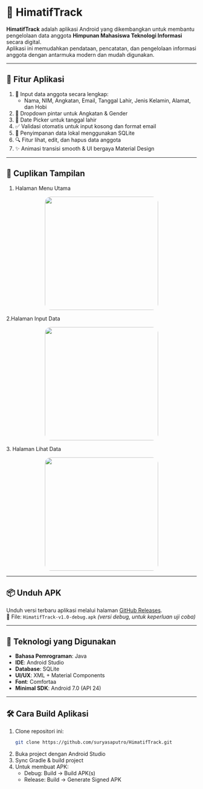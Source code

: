 # 📱 HimatifTrack

**HimatifTrack** adalah aplikasi Android yang dikembangkan untuk membantu pengelolaan data anggota **Himpunan Mahasiswa Teknologi Informasi** secara digital.  
Aplikasi ini memudahkan pendataan, pencatatan, dan pengelolaan informasi anggota dengan antarmuka modern dan mudah digunakan.

---

## 🚀 Fitur Aplikasi

1. 📝 Input data anggota secara lengkap:
   - Nama, NIM, Angkatan, Email, Tanggal Lahir, Jenis Kelamin, Alamat, dan Hobi
3. 🔽 Dropdown pintar untuk Angkatan & Gender
4. 📅 Date Picker untuk tanggal lahir
5. ✅ Validasi otomatis untuk input kosong dan format email
6. 💾 Penyimpanan data lokal menggunakan SQLite
7. 🔍 Fitur lihat, edit, dan hapus data anggota
8. ✨ Animasi transisi smooth & UI bergaya Material Design

---

## 📸 Cuplikan Tampilan
1. Halaman Menu Utama
<p align="center">
  <img src="https://github.com/user-attachments/assets/77e6933c-a189-4e58-8dc1-82d07efe995c"
       width="300"
       style="border-radius: 16px;" />
</p>
2.Halaman Input Data
<p align="center">
  <img src="https://github.com/user-attachments/assets/3f50be48-1542-4343-ab7f-2256affb361b"
       width="300"
       style="border-radius: 16px;" />
</p>
3. Halaman Lihat Data
<p align="center">
  <img src="https://github.com/user-attachments/assets/76c9d8db-0b64-4d79-a071-24afc1a9047d"
       width="300"
       style="border-radius: 16px;" />
</p>

---

## 📦 Unduh APK

Unduh versi terbaru aplikasi melalui halaman [GitHub Releases](https://github.com/suryasaputro/HimatifTrack/releases/tag/1.0.0).  
📁 File: `HimatifTrack-v1.0-debug.apk` *(versi debug, untuk keperluan uji coba)*

---

## 🔧 Teknologi yang Digunakan

- **Bahasa Pemrograman**: Java  
- **IDE**: Android Studio  
- **Database**: SQLite  
- **UI/UX**: XML + Material Components  
- **Font**: Comfortaa  
- **Minimal SDK**: Android 7.0 (API 24)

---

## 🛠 Cara Build Aplikasi

1. Clone repositori ini:
   ```bash
   git clone https://github.com/suryasaputro/HimatifTrack.git
2. Buka project dengan Android Studio
3. Sync Gradle & build project
4. Untuk membuat APK:
   - Debug: Build → Build APK(s)
   - Release: Build → Generate Signed APK
  
